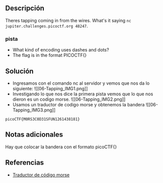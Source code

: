 
## Descripción 

Theres tapping coming in from the wires. What's it saying `nc jupiter.challenges.picoctf.org 48247`.
### pista

- What kind of encoding uses dashes and dots?
- The flag is in the format PICOCTF{}
## Solución

- Ingresamos con el comando nc al servidor y vemos que nos da lo siguiente:
![[06-Tapping_IMG1.png]]
- Investigando lo que nos dice la primera pista vemos que lo que nos dieron es un codigo morse.
![[06-Tapping_IMG2.png]]
- Usamos un traductor de codigo morse y obtenemos la bandera
![[06-Tapping_IMG3.png]]



```
picoCTF{M0RS3C0D31SFUN1261438181}
```

## Notas adicionales

Hay que colocar la bandera con el formato picoCTF{}
## Referencias

- [Traductor de código morse](https://morsecodetranslator.com/es/)